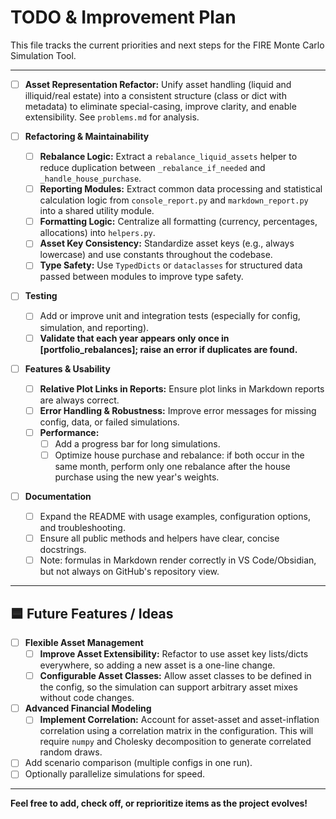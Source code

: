 # TODO & Improvement Plan

This file tracks the current priorities and next steps for the FIRE Monte Carlo Simulation Tool.

---

- [ ] **Asset Representation Refactor:** Unify asset handling (liquid and illiquid/real estate) into
      a consistent structure (class or dict with metadata) to eliminate special-casing, improve
      clarity, and enable extensibility. See `problems.md` for analysis.
- [ ] **Refactoring & Maintainability**

  - [ ] **Rebalance Logic:** Extract a `rebalance_liquid_assets` helper to reduce duplication
        between `_rebalance_if_needed` and `_handle_house_purchase`.
  - [ ] **Reporting Modules:** Extract common data processing and statistical calculation logic from
        `console_report.py` and `markdown_report.py` into a shared utility module.
  - [ ] **Formatting Logic:** Centralize all formatting (currency, percentages, allocations) into
        `helpers.py`.
  - [ ] **Asset Key Consistency:** Standardize asset keys (e.g., always lowercase) and use constants
        throughout the codebase.
  - [ ] **Type Safety:** Use `TypedDicts` or `dataclasses` for structured data passed between
        modules to improve type safety.

- [ ] **Testing**

  - [ ] Add or improve unit and integration tests (especially for config, simulation, and
        reporting).
  - [ ] **Validate that each year appears only once in [portfolio_rebalances]; raise an error if
        duplicates are found.**

- [ ] **Features & Usability**

  - [ ] **Relative Plot Links in Reports:** Ensure plot links in Markdown reports are always
        correct.
  - [ ] **Error Handling & Robustness:** Improve error messages for missing config, data, or failed
        simulations.
  - [ ] **Performance:**
    - [ ] Add a progress bar for long simulations.
    - [ ] Optimize house purchase and rebalance: if both occur in the same month, perform only one
          rebalance after the house purchase using the new year's weights.

- [ ] **Documentation**
  - [ ] Expand the README with usage examples, configuration options, and troubleshooting.
  - [ ] Ensure all public methods and helpers have clear, concise docstrings.
  - [ ] Note: formulas in Markdown render correctly in VS Code/Obsidian, but not always on GitHub's
        repository view.

---

## 🟦 Future Features / Ideas

- [ ] **Flexible Asset Management**
  - [ ] **Improve Asset Extensibility:** Refactor to use asset key lists/dicts everywhere, so adding
        a new asset is a one-line change.
  - [ ] **Configurable Asset Classes:** Allow asset classes to be defined in the config, so the
        simulation can support arbitrary asset mixes without code changes.
- [ ] **Advanced Financial Modeling**
  - [ ] **Implement Correlation:** Account for asset-asset and asset-inflation correlation using a
        correlation matrix in the configuration. This will require `numpy` and Cholesky
        decomposition to generate correlated random draws.
- [ ] Add scenario comparison (multiple configs in one run).
- [ ] Optionally parallelize simulations for speed.

---

**Feel free to add, check off, or reprioritize items as the project evolves!**
